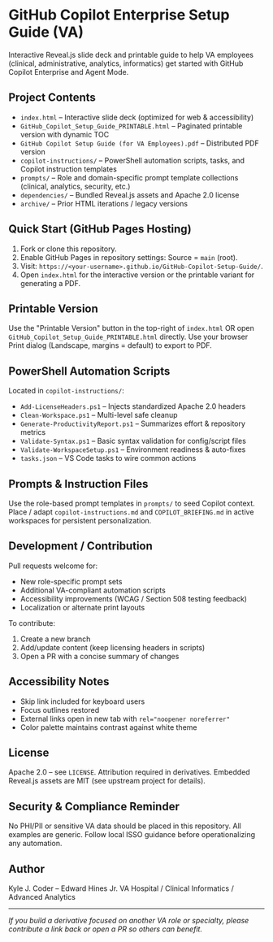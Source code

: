 <!--
Copyright 2025 Kyle J. Coder

Licensed under the Apache License, Version 2.0 (the "License");
you may not use this file except in compliance with the License.
You may obtain a copy of the License at

	http://www.apache.org/licenses/LICENSE-2.0

Unless required by applicable law or agreed to in writing, software
distributed under the License is distributed on an "AS IS" BASIS,
WITHOUT WARRANTIES OR CONDITIONS OF ANY KIND, either express or implied.
See the License for the specific language governing permissions and
limitations under the License.
-->

# GitHub Copilot Enterprise Setup Guide (VA)

Interactive Reveal.js slide deck and printable guide to help VA employees (clinical, administrative, analytics, informatics) get started with GitHub Copilot Enterprise and Agent Mode.

## Project Contents

- `index.html` – Interactive slide deck (optimized for web & accessibility)
- `GitHub_Copilot_Setup_Guide_PRINTABLE.html` – Paginated printable version with dynamic TOC
- `GitHub Copilot Setup Guide (for VA Employees).pdf` – Distributed PDF version
- `copilot-instructions/` – PowerShell automation scripts, tasks, and Copilot instruction templates
- `prompts/` – Role and domain-specific prompt template collections (clinical, analytics, security, etc.)
- `dependencies/` – Bundled Reveal.js assets and Apache 2.0 license
- `archive/` – Prior HTML iterations / legacy versions

## Quick Start (GitHub Pages Hosting)

1. Fork or clone this repository.
2. Enable GitHub Pages in repository settings: Source = `main` (root).
3. Visit: `https://<your-username>.github.io/GitHub-Copilot-Setup-Guide/`.
4. Open `index.html` for the interactive version or the printable variant for generating a PDF.

## Printable Version

Use the "Printable Version" button in the top-right of `index.html` OR open `GitHub_Copilot_Setup_Guide_PRINTABLE.html` directly. Use your browser Print dialog (Landscape, margins = default) to export to PDF.

## PowerShell Automation Scripts
Located in `copilot-instructions/`:
- `Add-LicenseHeaders.ps1` – Injects standardized Apache 2.0 headers
- `Clean-Workspace.ps1` – Multi-level safe cleanup
- `Generate-ProductivityReport.ps1` – Summarizes effort & repository metrics
- `Validate-Syntax.ps1` – Basic syntax validation for config/script files
- `Validate-WorkspaceSetup.ps1` – Environment readiness & auto-fixes
- `tasks.json` – VS Code tasks to wire common actions

## Prompts & Instruction Files
Use the role-based prompt templates in `prompts/` to seed Copilot context. Place / adapt `copilot-instructions.md` and `COPILOT_BRIEFING.md` in active workspaces for persistent personalization.

## Development / Contribution
Pull requests welcome for:
- New role-specific prompt sets
- Additional VA-compliant automation scripts
- Accessibility improvements (WCAG / Section 508 testing feedback)
- Localization or alternate print layouts

To contribute:
1. Create a new branch
2. Add/update content (keep licensing headers in scripts)
3. Open a PR with a concise summary of changes

## Accessibility Notes
- Skip link included for keyboard users
- Focus outlines restored
- External links open in new tab with `rel="noopener noreferrer"`
- Color palette maintains contrast against white theme

## License
Apache 2.0 – see `LICENSE`. Attribution required in derivatives. Embedded Reveal.js assets are MIT (see upstream project for details).

## Security & Compliance Reminder
No PHI/PII or sensitive VA data should be placed in this repository. All examples are generic. Follow local ISSO guidance before operationalizing any automation.

## Author
Kyle J. Coder – Edward Hines Jr. VA Hospital / Clinical Informatics / Advanced Analytics

---
*If you build a derivative focused on another VA role or specialty, please contribute a link back or open a PR so others can benefit.*

